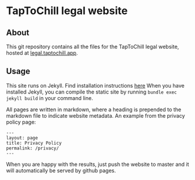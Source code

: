 # TapToChill legal website

## About

This git repository contains all the files for the TapToChill legal website, hosted at [legal.taptochill.app](https://legal.taptochill.app).

## Usage

This site runs on Jekyll. Find installation instructions [here](https://jekyllrb.com/docs/installation/)
When you have installed Jekyll, you can compile the static site by running `bundle exec jekyll build` in your command line.

All pages are written in markdown, where a heading is prepended to the markdown file to indicate website metadata. An example from the privacy policy page:
```
---
layout: page
title: Privacy Policy
permalink: /privacy/
---
```

When you are happy with the results, just push the website to master and it will automatically be served by github pages.
